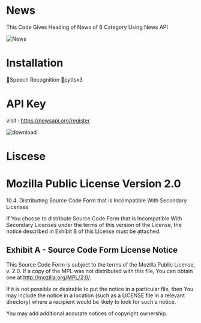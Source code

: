 # News
This Code Gives Heading of News of 6 Category  Using News API 

![News](https://github.com/Unkown-Bug/News/assets/87372653/9c34aa9f-82a5-427a-89be-7c9199534b86)

# Installation
🔸Speech Recognition
🔸pyttsx3

# API Key

visit : https://newsapi.org/register

![download](https://github.com/Unkown-Bug/News/assets/87372653/63a4ade0-1f52-4070-b6c5-c72c12e8141b)

# Liscese

Mozilla Public License Version 2.0
==================================

10.4. Distributing Source Code Form that is Incompatible With Secondary
Licenses

If You choose to distribute Source Code Form that is Incompatible With
Secondary Licenses under the terms of this version of the License, the
notice described in Exhibit B of this License must be attached.

Exhibit A - Source Code Form License Notice
-------------------------------------------

  This Source Code Form is subject to the terms of the Mozilla Public
  License, v. 2.0. If a copy of the MPL was not distributed with this
  file, You can obtain one at http://mozilla.org/MPL/2.0/.

If it is not possible or desirable to put the notice in a particular
file, then You may include the notice in a location (such as a LICENSE
file in a relevant directory) where a recipient would be likely to look
for such a notice.

You may add additional accurate notices of copyright ownership.
